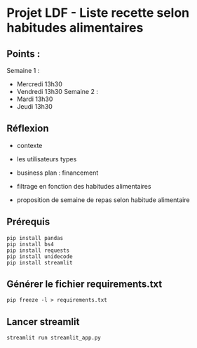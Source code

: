 # Projet LDF - Liste recette selon habitudes alimentaires

## Points :

Semaine 1 :

- Mercredi 13h30
- Vendredi 13h30
  Semaine 2 :
- Mardi 13h30
- Jeudi 13h30

## Réflexion

- contexte
- les utilisateurs types
- business plan : financement

- filtrage en fonction des habitudes alimentaires
- proposition de semaine de repas selon habitude alimentaire

## Prérequis

```
pip install pandas
pip install bs4
pip install requests
pip install unidecode
pip install streamlit
```

## Générer le fichier requirements.txt

```
pip freeze -l > requirements.txt
```

## Lancer streamlit

```
streamlit run streamlit_app.py
```
